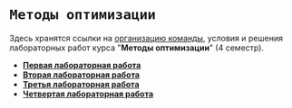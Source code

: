 # `Методы оптимизации`

Здесь хранятся ссылки на [организацию команды](https://github.com/trio-at-optimization), условия и решения лабораторных работ курса "**Методы оптимизации**" (4 семестр).

* [**Первая лабораторная работа**](https://github.com/trio-at-optimization/optimization-lab1)
* [**Вторая лабораторная работа**](https://github.com/trio-at-optimization/optimization-lab2)
* [**Третья лабораторная работа**](https://github.com/trio-at-optimization/optimization-lab3)
* [**Четвертая лабораторная работа**](https://github.com/trio-at-optimization/optimization-lab4)
